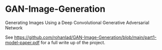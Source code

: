 # GAN-Image-Generation
Generating Images Using a Deep Convolutional Generative Adversarial Network

See https://github.com/rohanlad/GAN-Image-Generation/blob/main/part1-model-paper.pdf for a full write up of the project.

